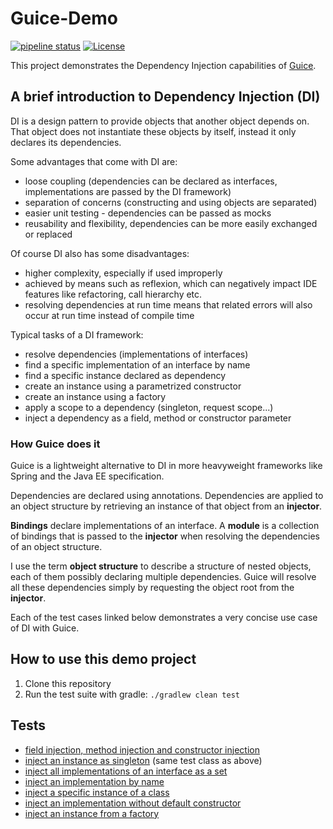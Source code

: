 # Guice-Demo

[![pipeline status](https://gitlab.com/christianpflugradt/guice-demo/badges/main/pipeline.svg)](https://gitlab.com/christianpflugradt/guice-demo/-/commits/main) [![License](https://img.shields.io/badge/License-CC%20BY--NC--SA%204.0-blue.svg)](https://creativecommons.org/share-your-work/licensing-considerations/compatible-licenses)

This project demonstrates the Dependency Injection capabilities of [Guice](https://github.com/google/guice).

## A brief introduction to Dependency Injection (DI)

DI is a design pattern to provide objects that another object depends on. That object does not instantiate these objects by itself, instead it only declares its dependencies.

Some advantages that come with DI are:
* loose coupling (dependencies can be declared as interfaces, implementations are passed by the DI framework)
* separation of concerns (constructing and using objects are separated)
* easier unit testing - dependencies can be passed as mocks
* reusability and flexibility, dependencies can be more easily exchanged or replaced

Of course DI also has some disadvantages:
* higher complexity, especially if used improperly 
* achieved by means such as reflexion, which can negatively impact IDE features like refactoring, call hierarchy etc.
* resolving dependencies at run time means that related errors will also occur at run time instead of compile time

Typical tasks of a DI framework:
* resolve dependencies (implementations of interfaces)
* find a specific implementation of an interface by name
* find a specific instance declared as dependency
* create an instance using a parametrized constructor
* create an instance using a factory
* apply a scope to a dependency (singleton, request scope...)
* inject a dependency as a field, method or constructor parameter

### How Guice does it

Guice is a lightweight alternative to DI in more heavyweight frameworks like Spring and the Java EE specification.

Dependencies are declared using annotations. Dependencies are applied to an object structure by retrieving an instance of that object from an **injector**. 

**Bindings** declare implementations of an interface. A **module** is a collection of bindings that is passed to the **injector** when resolving the dependencies of an object structure.

I use the term **object structure** to describe a structure of nested objects, each of them possibly declaring multiple dependencies. Guice will resolve all these dependencies simply by requesting the object root from the **injector**.

Each of the test cases linked below demonstrates a very concise use case of DI with Guice.

## How to use this demo project

1. Clone this repository
2. Run the test suite with gradle: `./gradlew clean test`

## Tests

* [field injection, method injection and constructor injection](https://gitlab.com/christianpflugradt/guice-demo/-/blob/main/src/test/java/de/pflugradts/guicedemo/simple/InterfaceSimpleTest.java)
* [inject an instance as singleton](https://gitlab.com/christianpflugradt/guice-demo/-/blob/main/src/test/java/de/pflugradts/guicedemo/simple/InterfaceSimpleTest.java) (same test class as above)
* [inject all implementations of an interface as a set](https://gitlab.com/christianpflugradt/guice-demo/-/blob/main/src/test/java/de/pflugradts/guicedemo/multiple/InterfaceMultipleTest.java)
* [inject an implementation by name](https://gitlab.com/christianpflugradt/guice-demo/-/blob/main/src/test/java/de/pflugradts/guicedemo/named/InterfaceNamedTest.java)
* [inject a specific instance of a class](https://gitlab.com/christianpflugradt/guice-demo/-/blob/main/src/test/java/de/pflugradts/guicedemo/instance/InterfaceInstanceTest.java)
* [inject an implementation without default constructor](https://gitlab.com/christianpflugradt/guice-demo/-/blob/main/src/test/java/de/pflugradts/guicedemo/constructor/InterfaceConstructorTest.java)
* [inject an instance from a factory](https://gitlab.com/christianpflugradt/guice-demo/-/blob/main/src/test/java/de/pflugradts/guicedemo/factory/InterfaceFactoryTest.java)
